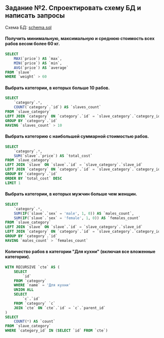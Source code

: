## Задание №2. Спроектировать схему БД и написать запросы

Схема БД: [schema.sql](schema.sql)

#### Получить минимальную, максимальную и среднюю стоимость всех рабов весом более 60 кг.
```sql
SELECT
    MAX(`price`) AS `max`,
    MIN(`price`) AS `min`,
    AVG(`price`) AS `average`
FROM `slave`
WHERE `weight` > 60
```

#### Выбрать категории, в которых больше 10 рабов.
```sql
SELECT
    `category`.*,
    COUNT(`category`.`id`) AS `slaves_count`
FROM `slave_category`
LEFT JOIN `category` ON `category`.`id` = `slave_category`.`category_id`
GROUP BY `category`.`id`
HAVING `slaves_count` > 10
```

#### Выбрать категорию с наибольшей суммарной стоимостью рабов.
```sql
SELECT
    `category`.*,
    SUM(`slave`.`price`) AS `total_cost`
FROM `slave_category`
LEFT JOIN `slave` ON `slave`.`id` = `slave_category`.`slave_id`
LEFT JOIN `category` ON `category`.`id` = `slave_category`.`category_id`
GROUP BY `category`.`id`
ORDER BY `total_cost` DESC
LIMIT 1
```

#### Выбрать категории, в которых мужчин больше чем женщин.
```sql
SELECT
    `category`.*,
    SUM(IF(`slave`.`sex` = 'male', 1, 0)) AS `males_count`,
    SUM(IF(`slave`.`sex` = 'female', 1, 0)) AS `females_count`
FROM `slave_category`
LEFT JOIN `slave` ON `slave`.`id` = `slave_category`.`slave_id`
LEFT JOIN `category` ON `category`.`id` = `slave_category`.`category_id`
GROUP BY `category`.`id`
HAVING `males_count` > `females_count`
```

#### Количество рабов в категории "Для кухни" (включая все вложенные категории).
```sql
WITH RECURSIVE `cte` AS (
    SELECT
        `id`
    FROM `category`
    WHERE `name` = 'Для кухни'
    UNION ALL
    SELECT
        `c`.`id`
    FROM `category` `c`
    JOIN `cte` ON `cte`.`id` = `c`.`parent_id`
)
SELECT
    COUNT(*) AS `count`
FROM `slave_category`
WHERE `category_id` IN (SELECT `id` FROM `cte`)
```
